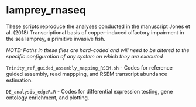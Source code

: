# lamprey_rnaseq

These scripts reproduce the analyses conducted in the manuscript Jones et al. (2018) Transcriptional basis of copper-induced olfactory impairment in the sea lamprey, a primitive invasive fish.

_NOTE: Paths in these files are hard-coded and will need to be altered to the specific configuration of any system on which they are executed_

`Trinity_ref_guided_assembly_mapping_RSEM.sh` - Codes for reference guided assembly, read mappping, and RSEM transcript abundance estimation.

`DE_analysis_edgeR.R` - Codes for differential expression testing, gene ontology enrichment, and plotting.
